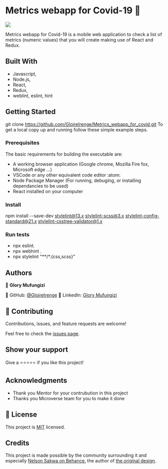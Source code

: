 # Metrics webapp for Covid-19 :diamond_shape_with_a_dot_inside:
![](https://img.shields.io/badge/Microverse-blueviolet)

Metrics webapp for Covid-19 is a mobile web application to check a list of metrics (numeric values) that you will create making use of React and Redux.
## Built With
- Javascript,
- Node.js,
- React,
- Redux,
- weblint, eslint, hint

## Getting Started
git clone https://github.com/GloireIrenge/Metrics_webapp_for_covid.git
To get a local copy up and running follow these simple example steps.

### Prerequisites
The basic requirements for building the executable are:

- A working browser application (Google chrome, Mozilla Fire fox, Microsoft edge ...)
- VSCode or any other equivalent code editor :atom:
- Node Package Manager (For running, debuging, or installing dependancies to be used)
- React installed on your computer

### Install
npm install --save-dev stylelint@13.x stylelint-scss@3.x stylelint-config-standard@21.x stylelint-csstree-validator@1.x

### Run tests
- npx eslint.
- npx webhint .
- npx stylelint "**/*.{css,scss}"

## Authors

👤 **Glory Mufungizi**

:diamond_shape_with_a_dot_inside: GitHub: [@GloireIrenge](https://github.com/GloireIrenge)
:diamond_shape_with_a_dot_inside: LinkedIn: [Glory Mufungizi](https://www.linkedin.com/in/glory-mufungizi-678940202/)


## 🤝 Contributing

Contributions, issues, and feature requests are welcome!

Feel free to check the [issues page](../../issues/).

## Show your support

Give a ⭐️⭐️⭐️⭐️⭐️ if you like this project!

## Acknowledgments

- Thank you Mentor for your contrubution in this project
- Thanks you Microverse team for you to make it done



## 📝 License

This project is [MIT](./MIT.md) licensed.

## Credits
This project is made possible by the community surrounding it and especially  [Nelson Sakwa on Behance.](https://www.behance.net/sakwadesignstudio)  the author of [the original design](https://creativecommons.org/licenses/by-nc/4.0/).

